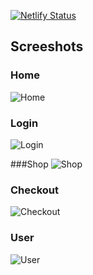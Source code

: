 [![Netlify Status](https://api.netlify.com/api/v1/badges/177c64d0-7d79-4f12-9d64-7c842f9b3d9a/deploy-status)](https://app.netlify.com/sites/bucolic-malabi-07ed64/deploys)

## Screeshots

### Home
![Home](https://github.com/user-attachments/assets/78820bbe-552f-4906-a629-a087d60d48e3)

### Login
![Login](https://github.com/user-attachments/assets/d4cd82c8-70f7-4c75-9962-c183c06bc492)

###Shop
![Shop](https://github.com/user-attachments/assets/0a520655-e858-47e4-95d8-1dd387d0b9e9)

### Checkout
![Checkout](https://github.com/user-attachments/assets/1a058ca7-51cc-4dec-85b2-efffe307da97)

### User
![User](https://github.com/user-attachments/assets/4ae05723-95c9-4beb-889c-3ac2df222345)
